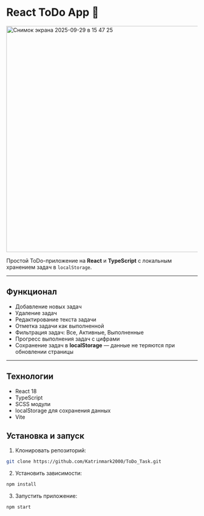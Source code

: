 # React ToDo App 📝

<img width="853" height="596" alt="Снимок экрана 2025-09-29 в 15 47 25" src="https://github.com/user-attachments/assets/a60d6e00-2108-49fb-8975-a9995fe39e88" />


Простой ToDo-приложение на **React** и **TypeScript** с локальным хранением задач в `localStorage`.

---

## Функционал

- Добавление новых задач
- Удаление задач
- Редактирование текста задачи
- Отметка задачи как выполненной
- Фильтрация задач: Все, Активные, Выполненные
- Прогресс выполнения задач с цифрами
- Сохранение задач в **localStorage** — данные не теряются при обновлении страницы

---

## Технологии

- React 18
- TypeScript
- SCSS модули
- localStorage для сохранения данных
- Vite

## Установка и запуск

1. Клонировать репозиторий:

```bash
git clone https://github.com/Katrinmark2000/ToDo_Task.git
```

2. Установить зависимости:

```bash
npm install
```

3. Запустить приложение:

```bash
npm start
```

